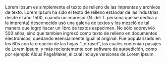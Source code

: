 Lorem Ipsum es simplemente el texto de relleno de las imprentas y archivos de texto.
 Lorem Ipsum ha sido el texto de relleno estándar de las industrias desde el año 1500, 
  cuando un impresor
  (N. del T. persona que se dedica a la imprenta) desconocido usó una galería de textos y los mezcló de tal manera que logró hacer un libro de textos especimen.
   No sólo sobrevivió 500 años, sino que tambien ingresó como texto de relleno en documentos electrónicos, quedando esencialmente igual al original. 
   Fue popularizado en los 60s con la creación de las hojas "Letraset", 
   las cuales contenian pasajes de Lorem Ipsum, y más recientemente con software de autoedición, como por ejemplo Aldus PageMaker, el cual incluye versiones de Lorem Ipsum.       